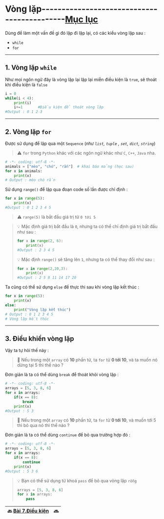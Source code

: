 # Vòng lặp--------------------------------------------[Mục lục](https://github.com/Zenfection/Python)

Dùng để làm một vấn đề gì đó lặp đi lặp lại, có các kiểu vòng lặp sau :

- `while`
- `for`

---

## 1. Vòng lặp `while`

Như mọi ngôn ngữ đây là vòng lặp lại lặp lại miễn điều kiện là `true`, sẽ thoát khi điều kiện là `false`

```python
i = 0
while(i < 4):
    print(i)
    i+=1       #Điều kiện để thoát vòng lặp
#Output : 0 1 2 3
```

---

## 2. Vòng lặp `for`

Được sử dụng để lặp qua một `Sequence` (*như `list`, `tuple` , `set`, `dict`, `string`*)

> ⚠️ `for` trong `Python` khác với các ngôn ngữ khác như `C`, `C++`, `Java` nha.

```python
# -*- coding: utf-8 -*-
animals = ["mèo", "chó", "rắn"]  # khai báo mảng (học sau)
for x in animals:
    print(x)
# Output : mèo chó rắn
```

Sử dụng `range()` để lặp qua đoạn code số lần được chỉ định : 

```python
for x in range(5):
    print(x)
#Output : 0 1 2 3 4 5
```

> ⚠️ `range(5)` là bắt đầu giá trị từ `0 tới 5`

> 💡 Mặc định giá trị bắt đầu là `0`, nhưng ta có thể chỉ định giá trị bắt đầu như sau : 
> 
> ```python
> for x in range(2, 6):
>     print(x)
> #Output : 2 3 4 5
> ```
> 
> 💡 Mặc định `range()` sẽ tăng lên `1`, nhưng ta có thể thay đổi như sau : 
> 
> ```python
> for x in range(2,20,3):
>     print(x)
> #Output : 2 5 8 11 14 17 20 
> ```

Ta cũng có thể sử dụng `else` để thực thi sau khi vòng lặp kết thúc : 

```python
for x in range(5):
    print(x)
else:
    print("Vòng lặp kết thúc")
# Output : 0 1 2 3 4 5 
# Vòng lặp kết thúc
```

---

## 3. Điều khiển vòng lặp

Vậy ta tự hỏi thế này :

> 🤔 Nếu trong một `array` có **10** phần tử, ta `for` từ **0 tới 10**, và ta muốn nó dừng tại 5 thì thế nào ?

Đơn giản là ta có thể dùng `break` để thoát khỏi vòng lặp :

```python
# -*- coding: utf-8 -*-
arrays = [5, 3, 8, 6]
for x in arrays:
    if(x == 8):
        break
    print(x)
#Output : 5 3 
```

> 🤔 Nếu trong một `array` có **10** phần tử, ta `for` từ **0 tới 10**, và muốn tới 5 thì bỏ qua nó thì thể nào ?

Đơn giản là ta có thể dùng `continue` để bỏ qua trường hợp đó :

```python
# -*- coding: utf-8 -*-
arrays = [5, 3, 8, 6]
for x in arrays:
    if(x == 8):
        continue
    print(x)
#Output : 5 3 6
```

>  💡 Bạn có thể sử dụng từ khoá `pass` để bỏ qua vòng lặp `rỗng`
> 
> ```python
> arrays = [5, 3, 8, 6]
> for x in arrays:
>     pass
> ```

| 🔙  [Bài 7.Điều kiện](https://github.com/Zenfection/Python/blob/main/Python%20Basic/7.Dieukien.md) |  🔜 |
| ----------------------------------------------------------------------------------------- | --------------------------------------------------------------------------------------------- |
